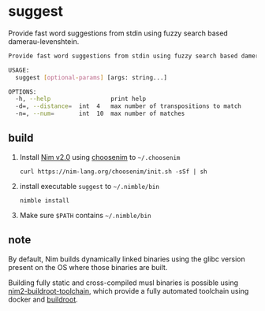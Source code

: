 
# suggest

Provide fast word suggestions from stdin using fuzzy search based damerau-levenshtein.

```bash
Provide fast word suggestions from stdin using fuzzy search based damerau-levenshtein.

USAGE: 
  suggest [optional-params] [args: string...]

OPTIONS:
  -h, --help                 print help
  -d=, --distance=  int  4   max number of transpositions to match
  -n=, --num=       int  10  max number of matches
```


## build

1. Install [Nim v2.0](https://nim-lang.org/blog/2023/08/01/nim-v20-released.html) using [choosenim](https://github.com/dom96/choosenim) to `~/.choosenim`
   
   `curl https://nim-lang.org/choosenim/init.sh -sSf | sh`

2. install executable `suggest` to `~/.nimble/bin`
   
   `nimble install`

3. Make sure `$PATH` contains `~/.nimble/bin`


## note

By default, Nim builds dynamically linked binaries using the glibc version present on the OS where those binaries are built.

Building fully static and cross-compiled musl binaries is possible using [nim2-buildroot-toolchain](https://github.com/deephacks/nim2-buildroot-toolchain), which provide a fully automated toolchain using docker and [buildroot](https://buildroot.org/).
